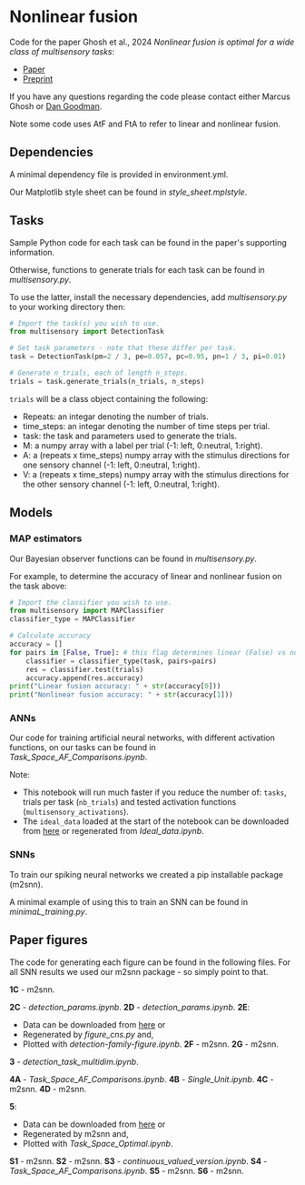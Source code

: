 # Nonlinear fusion

Code for the paper Ghosh et al., 2024 *Nonlinear fusion is optimal for a wide class of multisensory tasks*: 
* [Paper]()
* [Preprint](https://doi.org/10.1101/2023.07.24.550311)

If you have any questions regarding the code please contact either Marcus Ghosh or [Dan Goodman](https://neural-reckoning.org). 

Note some code uses AtF and FtA to refer to linear and nonlinear fusion. 

## Dependencies
A minimal dependency file is provided in environment.yml.

Our Matplotlib style sheet can be found in *style_sheet.mplstyle*.  

## Tasks 
Sample Python code for each task can be found in the paper's supporting information.  

Otherwise, functions to generate trials for each task can be found in *multisensory.py*. 

To use the latter, install the necessary dependencies, add *multisensory.py* to your working directory then:   
```python
# Import the task(s) you wish to use.
from multisensory import DetectionTask

# Set task parameters - note that these differ per task. 
task = DetectionTask(pm=2 / 3, pe=0.057, pc=0.95, pn=1 / 3, pi=0.01) 

# Generate n_trials, each of length n_steps.
trials = task.generate_trials(n_trials, n_steps) 
```
``trials`` will be a class object containing the following: 
* Repeats: an integar denoting the number of trials.  
* time_steps: an integar denoting the number of time steps per trial.
* task: the task and parameters used to generate the trials. 
* M: a numpy array with a label per trial (-1: left, 0:neutral, 1:right). 
* A: a (repeats x time_steps) numpy array with the stimulus directions for one sensory channel (-1: left, 0:neutral, 1:right).   
* V: a (repeats x time_steps) numpy array with the stimulus directions for the other sensory channel (-1: left, 0:neutral, 1:right).      

## Models 
### MAP estimators
Our Bayesian observer functions can be found in *multisensory.py*. 

For example, to determine the accuracy of linear and nonlinear fusion on the task above:
```python
# Import the classifier you wish to use. 
from multisensory import MAPClassifier
classifier_type = MAPClassifier

# Calculate accuracy
accuracy = [] 
for pairs in [False, True]: # this flag determines linear (False) vs nonlinear (True) fusion.
	classifier = classifier_type(task, pairs=pairs)
	res = classifier.test(trials)
	accuracy.append(res.accuracy)
print("Linear fusion accuracy: " + str(accuracy[0]))
print("Nonlinear fusion accuracy: " + str(accuracy[1]))

```

### ANNs 
Our code for training artificial neural networks, with different activation functions, on our tasks can be found in *Task_Space_AF_Comparisons.ipynb*.

Note:
* This notebook will run much faster if you reduce the number of: ``tasks``, trials per task (``nb_trials``) and tested activation functions (``multisensory_activations``).
* The ``ideal_data`` loaded at the start of the notebook can be downloaded from [here]() or regenerated from *Ideal_data.ipynb*.       

### SNNs 
To train our spiking neural networks we created a pip installable package (m2snn). 

A minimal example of using this to train an SNN can be found in *minimaL_training.py*.  

## Paper figures
The code for generating each figure can be found in the following files. For all SNN results we used our m2snn package - so simply point to that. 

**1C** - m2snn.

**2C** - *detection_params.ipynb*.
**2D** - *detection_params.ipynb*.
**2E**:
* Data can be downloaded from [here]() or
* Regenerated by *figure_cns.py* and,
* Plotted with *detection-family-figure.ipynb*.
**2F** - m2snn.
**2G** - m2snn.

**3** - *detection_task_multidim.ipynb*.

**4A** - *Task_Space_AF_Comparisons.ipynb*. 
**4B** - *Single_Unit.ipynb*.
**4C** - m2snn.
**4D** - m2snn.

**5**:
* Data can be downloaded from [here]() or
* Regenerated by m2snn and, 
* Plotted with *Task_Space_Optimal.ipynb*.

**S1** - m2snn.
**S2** - m2snn. 
**S3** - *continuous_valued_version.ipynb*. 
**S4** - *Task_Space_AF_Comparisons.ipynb*.
**S5** - m2snn. 
**S6** - m2snn.